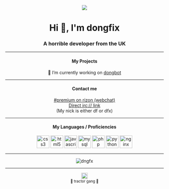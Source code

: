 <span align="center">
  
  <p align="center"><img src="https://user-images.githubusercontent.com/294904/87245353-9c71b180-c43c-11ea-8150-4065e43aff60.jpg" align="center"></p>
  
  <h1>Hi 👋, I'm dongfix</h1>
  <h3>A horrible developer from the UK</h3>
<hr>
  <h4>My Projects</h4>
  <p align="center">
      🔭 I’m currently working on <a href="https://github.com/dngfx/dongbot">dongbot</a>
</p>
<hr>
  <h4>Contact me</h4>
  <p align="center">
      <a href="https://qchat.rizon.net/?channels=premium">#premium on rizon (webchat)</a><br>
    <a href="https://dfx.works/irc.php">Direct irc:// link</a><br>
      (My nick is either df or dfx)
 </p>
 <hr>
  <h4>My Languages / Proficiencies</h4>
  <p align="center">
      <img src="https://konpa.github.io/devicon/devicon.git/icons/css3/css3-original-wordmark.svg" alt="css3" width="40" height="40"/> <img src="https://konpa.github.io/devicon/devicon.git/icons/html5/html5-original-wordmark.svg" alt="html5" width="40" height="40"/>   <img src="https://konpa.github.io/devicon/devicon.git/icons/javascript/javascript-original.svg" alt="javascript" width="40" height="40"/> <img src="https://konpa.github.io/devicon/devicon.git/icons/mysql/mysql-original-wordmark.svg" alt="mysql" width="40" height="40"/> <img src="https://konpa.github.io/devicon/devicon.git/icons/php/php-original.svg" alt="php" width="40" height="40"/> <img src="https://konpa.github.io/devicon/devicon.git/icons/python/python-original-wordmark.svg" alt="python" width="40" height="40"/> <img src="https://konpa.github.io/devicon/devicon.git/icons/nginx/nginx-original.svg" alt="nginx" width="40" height="40"/></p>

</p>
<hr>
  <p align="center"> <img src="https://github-readme-stats.vercel.app/api?username=dngfx&show_icons=true" alt="dngfx" /></p>
</span>

<hr>
<p align="center">
<a href="https://twitter.com/mrdfacts" target="blank"><img align="center" src="https://cdn.jsdelivr.net/npm/simple-icons@3.0.1/icons/twitter.svg" alt="mrdfacts" height="20" width="20" /></a><br>
  <small>🚜 tractor gang 🚜</small>
</p>
